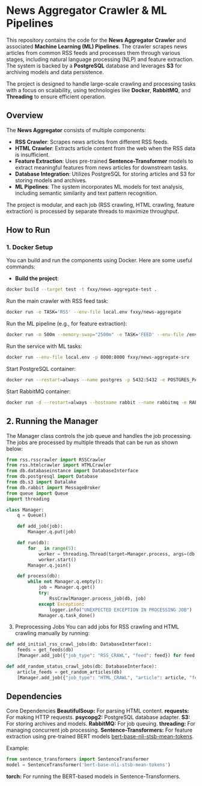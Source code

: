 # News Aggregator Crawler & ML Pipelines

This repository contains the code for the **News Aggregator Crawler** and associated **Machine Learning (ML) Pipelines**. The crawler scrapes news articles from common RSS feeds and processes them through various stages, including natural language processing (NLP) and feature extraction. The system is backed by a **PostgreSQL** database and leverages **S3** for archiving models and data persistence.

The project is designed to handle large-scale crawling and processing tasks with a focus on scalability, using technologies like **Docker**, **RabbitMQ**, and **Threading** to ensure efficient operation.

## Overview

The **News Aggregator** consists of multiple components:
- **RSS Crawler**: Scrapes news articles from different RSS feeds.
- **HTML Crawler**: Extracts article content from the web when the RSS data is insufficient.
- **Feature Extraction**: Uses pre-trained **Sentence-Transformer** models to extract meaningful features from news articles for downstream tasks.
- **Database Integration**: Utilizes PostgreSQL for storing articles and S3 for storing models and archives.
- **ML Pipelines**: The system incorporates ML models for text analysis, including semantic similarity and text pattern recognition.

The project is modular, and each job (RSS crawling, HTML crawling, feature extraction) is processed by separate threads to maximize throughput.

## How to Run

### 1. Docker Setup

You can build and run the components using Docker. Here are some useful commands:

- **Build the project**:

```bash
docker build --target test -t fxxy/news-aggregate-test .
```
Run the main crawler with RSS feed task:
```bash
docker run -e TASK='RSS' --env-file local.env fxxy/news-aggregate
```
Run the ML pipeline (e.g., for feature extraction):
```bash
docker run -m 500m --memory-swap="2500m" -e TASK='FEED' --env-file /env/drop.env fxxy/news-aggregate-ml
```
Run the service with ML tasks:
```bash
docker run --env-file local.env -p 8000:8000 fxxy/news-aggregate-srv
```
Start PostgreSQL container:
```bash
docker run --restart=always --name postgres -p 5432:5432 -e POSTGRES_PASSWORD=u3fph3ßü98fg43f34f3 -d postgres:14.1-alpine
```
Start RabbitMQ container:
```bash
docker run -d --restart=always --hostname rabbit --name rabbitmq -e RABBITMQ_DEFAULT_USER=dog -e RABBITMQ_DEFAULT_PASS="20849hfibfcn82..SADFC" -p 5672:5672 -p 15672:15672 rabbitmq:3.10.0-rc.4-management
```
## 2. Running the Manager
The Manager class controls the job queue and handles the job processing. The jobs are processed by multiple threads that can be run as shown below:

```python
from rss.rsscrawler import RSSCrawler
from rss.htmlcrawler import HTMLCrawler
from db.databaseinstance import DatabaseInterface
from db.postgresql import Database
from db.s3 import Datalake
from db.rabbit import MessageBroker
from queue import Queue
import threading

class Manager:
    q = Queue()

    def add_job(job):
        Manager.q.put(job)

    def run(db):
        for _ in range(5):
            worker = threading.Thread(target=Manager.process, args=(db,))
            worker.start()
        Manager.q.join()

    def process(db):
        while not Manager.q.empty():
            job = Manager.q.get()
            try:
                RssCrawlManager.process_job(db, job)
            except Exception:
                logger.info("UNEXPECTED EXCEPTION IN PROCESSING JOB")
            Manager.q.task_done()
```            
3. Preprocessing Jobs
You can add jobs for RSS crawling and HTML crawling manually by running:

```python
def add_initial_rss_crawl_jobs(db: DatabaseInterface):
    feeds = get_feeds(db)
    [Manager.add_job({"job_type": "RSS_CRAWL", "feed": feed}) for feed in feeds]

def add_random_status_crawl_jobs(db: DatabaseInterface):
    article_feeds = get_random_articles(db)
    [Manager.add_job({"job_type": "HTML_CRAWL", "article": article, "feed": feed}) for article, feed in article_feeds]
```
## Dependencies
Core Dependencies
**BeautifulSoup:** For parsing HTML content.
**requests:** For making HTTP requests.
**psycopg2:** PostgreSQL database adapter.
**S3:** For storing archives and models.
**RabbitMQ:** For job queuing.
**threading:** For managing concurrent job processing.
**Sentence-Transformers:** For feature extraction using pre-trained BERT models [bert-base-nli-stsb-mean-tokens](https://huggingface.co/sentence-transformers/bert-base-nli-stsb-mean-tokens).

Example:

```python
from sentence_transformers import SentenceTransformer
model = SentenceTransformer('bert-base-nli-stsb-mean-tokens')
```
**torch:** For running the BERT-based models in Sentence-Transformers.

